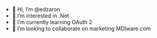 - 👋 Hi, I’m @edzaron
- 👀 I’m interested in .Net
- 🌱 I’m currently learning OAuth 2
- 💞️ I’m looking to collaborate on marketing MDIware.com

<!---
edzaron/edzaron is a ✨ special ✨ repository because its `README.md` (this file) appears on your GitHub profile.
You can click the Preview link to take a look at your changes.
--->
